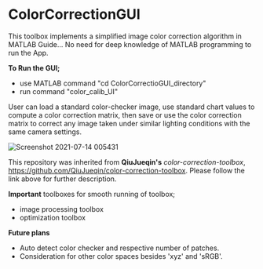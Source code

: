 # ColorCorrectionGUI

This toolbox implements a simplified image color correction algorithm in MATLAB Guide...
No need for deep knowledge of MATLAB programming to run the App.


**To Run the GUI;**
- use MATLAB command "cd ColorCorrectioGUI_directory"
- run command "color_calib_UI"

User can load a standard color-checker image, use standard chart values to compute a color correction matrix, then save or use the color correction matrix to correct any image taken under similar lighting conditions with the same camera settings.

![Screenshot 2021-07-14 005431](https://user-images.githubusercontent.com/49397327/125485044-9b6f5724-e2ad-4c67-a55c-d57ffdf01948.png)


This repository was inherited from **QiuJueqin's** _color-correction-toolbox_, https://github.com/QiuJueqin/color-correction-toolbox. Please follow the link above for further description.


**Important** toolboxes for smooth running of toolbox;
- image processing toolbox
- optimization toolbox

**Future plans**
- Auto detect color checker and respective number of patches.
- Consideration for other color spaces besides 'xyz' and 'sRGB'.
